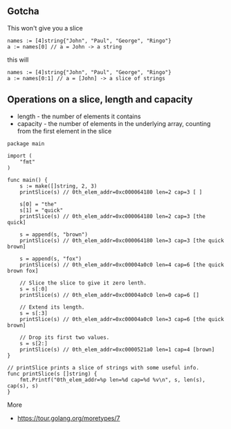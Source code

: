 ## Gotcha

This won't give you a slice

```
names := [4]string{"John", "Paul", "George", "Ringo"}
a := names[0] // a = John -> a string
```

this will

```
names := [4]string{"John", "Paul", "George", "Ringo"}
a := names[0:1] // a = [John] -> a slice of strings
```

## Operations on a slice, length and capacity

* length - the number of elements it contains
* capacity - the number of elements in the underlying array, counting from the first element in the slice

```
package main

import (
	"fmt"
)

func main() {
	s := make([]string, 2, 3)
	printSlice(s) // 0th_elem_addr=0xc000064180 len=2 cap=3 [ ]

	s[0] = "the"
	s[1] = "quick"
	printSlice(s) // 0th_elem_addr=0xc000064180 len=2 cap=3 [the quick]

	s = append(s, "brown")
	printSlice(s) // 0th_elem_addr=0xc000064180 len=3 cap=3 [the quick brown]

	s = append(s, "fox")
	printSlice(s) // 0th_elem_addr=0xc00004a0c0 len=4 cap=6 [the quick brown fox]

	// Slice the slice to give it zero lenth.
	s = s[:0]
	printSlice(s) // 0th_elem_addr=0xc00004a0c0 len=0 cap=6 []

	// Extend its length.
	s = s[:3]
	printSlice(s) // 0th_elem_addr=0xc00004a0c0 len=3 cap=6 [the quick brown]

	// Drop its first two values.
	s = s[2:]
	printSlice(s) // 0th_elem_addr=0xc0000521a0 len=1 cap=4 [brown]
}

// printSlice prints a slice of strings with some useful info.
func printSlice(s []string) {
	fmt.Printf("0th_elem_addr=%p len=%d cap=%d %v\n", s, len(s), cap(s), s)
}
```

More

* https://tour.golang.org/moretypes/7
